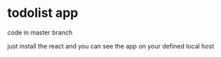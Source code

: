 # todolist app

code in master branch

just install the react and you can see the app on your defined local host

